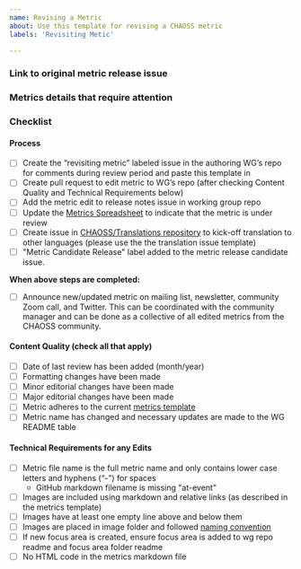 ```yaml
---
name: Revising a Metric
about: Use this template for revising a CHAOSS metric
labels: 'Revisiting Metic'

---
```


### Link to original metric release issue
<!-- Provide the GitHub issue link associated with the original metric release. -->


### Metrics details that require attention
<!-- Using a list, explain specific parts of the metric that you recommend should be revised. -->


### Checklist 
<!-- This checklist is used for edited metrics to ensure we follow CHAOSS quality standards and processes. Below checklist items don’t have to be completed all at once: create the metric release candidate issue first and then start working on the checklist. -->

#### Process

- [ ] Create the “revisiting metric” labeled issue in the authoring WG’s repo for comments during review period and paste this template in
- [ ] Create pull request to edit metric to WG’s repo (after checking Content Quality and Technical Requirements below)
- [ ] Add the metric edit to release notes issue in working group repo
- [ ] Update the [Metrics Spreadsheet](https://docs.google.com/spreadsheets/d/1tAGzUiZ9jdORKCnoDQJkOU8tQsZDCZVjcWqXYOSAFmE/edit) to indicate that the metric is under review
- [ ] Create issue in [CHAOSS/Translations repository](https://github.com/chaoss/translations) to kick-off translation to other languages (please use the the translation issue template)
- [ ] "Metric Candidate Release" label added to the metric release candidate issue.

**When above steps are completed:**

- [ ] Announce new/updated metric on mailing list, newsletter, community Zoom call, and Twitter. This can be coordinated with the community manager and can be done as a collective of all edited metrics from the CHAOSS community. 

#### Content Quality (check all that apply)

- [ ] Date of last review has been added (month/year)
- [ ] Formatting changes have been made 
- [ ] Minor editorial changes have been made 
- [ ] Major editorial changes have been made 
- [ ] Metric adheres to the current [metrics template](https://github.com/chaoss/community/blob/main/templates/metric-template.md)
- [ ] Metric name has changed and necessary updates are made to the WG README table

#### Technical Requirements for any Edits

- [ ] Metric file name is the full metric name and only contains lower case letters and hyphens (“-”) for spaces
  - GitHub markdown filename is missing "at-event"
- [ ] Images are included using markdown and relative links (as described in the metrics template)
- [ ] Images have at least one empty line above and below them
- [ ] Images are placed in image folder and followed [naming convention](https://github.com/chaoss/metrics/blob/master/resources/metrics-template.md)
- [ ] If new focus area is created, ensure focus area is added to wg repo readme and focus area folder readme
- [ ] No HTML code in the metrics markdown file

